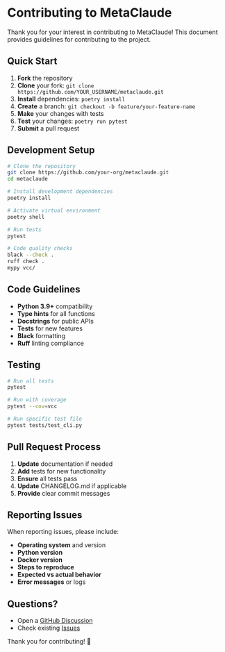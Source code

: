 # Contributing to MetaClaude

Thank you for your interest in contributing to MetaClaude! This document provides guidelines for contributing to the project.

## Quick Start

1. **Fork** the repository
2. **Clone** your fork: `git clone https://github.com/YOUR_USERNAME/metaclaude.git`
3. **Install** dependencies: `poetry install`
4. **Create** a branch: `git checkout -b feature/your-feature-name`
5. **Make** your changes with tests
6. **Test** your changes: `poetry run pytest`
7. **Submit** a pull request

## Development Setup

```bash
# Clone the repository
git clone https://github.com/your-org/metaclaude.git
cd metaclaude

# Install development dependencies
poetry install

# Activate virtual environment
poetry shell

# Run tests
pytest

# Code quality checks
black --check .
ruff check .
mypy vcc/
```

## Code Guidelines

- **Python 3.9+** compatibility
- **Type hints** for all functions
- **Docstrings** for public APIs
- **Tests** for new features
- **Black** formatting
- **Ruff** linting compliance

## Testing

```bash
# Run all tests
pytest

# Run with coverage
pytest --cov=vcc

# Run specific test file
pytest tests/test_cli.py
```

## Pull Request Process

1. **Update** documentation if needed
2. **Add** tests for new functionality
3. **Ensure** all tests pass
4. **Update** CHANGELOG.md if applicable
5. **Provide** clear commit messages

## Reporting Issues

When reporting issues, please include:

- **Operating system** and version
- **Python version**
- **Docker version**
- **Steps to reproduce**
- **Expected vs actual behavior**
- **Error messages** or logs

## Questions?

- Open a [GitHub Discussion](https://github.com/your-org/virtual-claude-code/discussions)
- Check existing [Issues](https://github.com/your-org/virtual-claude-code/issues)

Thank you for contributing! 🚀